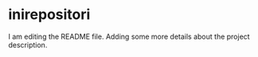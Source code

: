 # inirepositori
I am editing the README file. Adding some more details about the project description.
